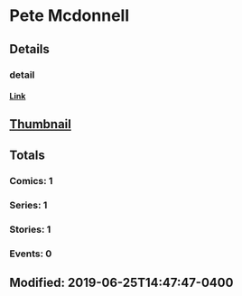 # Pete  Mcdonnell 
## Details
### detail
#### [Link](http://marvel.com/comics/creators/13427/pete_mcdonnell?utm_campaign=apiRef&utm_source=225578a89fc76f3d20fbffda5d17a88d)
## [Thumbnail](http://i.annihil.us/u/prod/marvel/i/mg/b/40/image_not_available.jpg)
## Totals
### Comics: 1
### Series: 1
### Stories: 1
### Events: 0
## Modified: 2019-06-25T14:47:47-0400